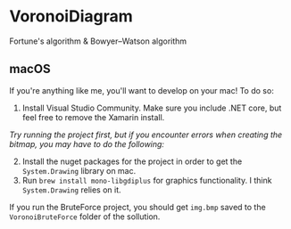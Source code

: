 # VoronoiDiagram
Fortune's algorithm &amp; Bowyer–Watson algorithm

## macOS
If you're anything like me, you'll want to develop on your mac! To do so:

1. Install Visual Studio Community. Make sure you include .NET core, but feel free to remove the Xamarin install.

_Try running the project first, but if you encounter errors when creating the bitmap, you may have to do the following:_

2. Install the nuget packages for the project in order to get the `System.Drawing` library on mac. 
3. Run `brew install mono-libgdiplus` for graphics functionality. I think `System.Drawing` relies on it.

If you run the BruteForce project, you should get `img.bmp` saved to the `VoronoiBruteForce` folder of the sollution.
